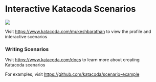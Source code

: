 # Interactive Katacoda Scenarios

[![](http://shields.katacoda.com/katacoda/mukeshbarathan/count.svg)](https://www.katacoda.com/mukeshbarathan "Get your profile on Katacoda.com")

Visit https://www.katacoda.com/mukeshbarathan to view the profile and interactive scenarios

### Writing Scenarios
Visit https://www.katacoda.com/docs to learn more about creating Katacoda scenarios

For examples, visit https://github.com/katacoda/scenario-example
